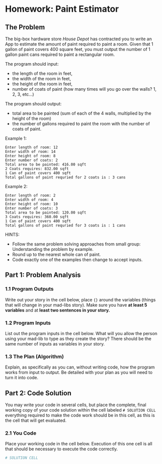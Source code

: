 # Homework: Paint Estimator


## The Problem


The big-box hardware store *House Depot* has contracted you to write an App to estimate the amount of paint required to paint a room. Given that 1 gallon of paint covers 400 square feet, you must output the number of 1 gallon paint cans required to paint a rectangular room.

The program should input:

- the length of the room in feet, 
- the width of the room in feet,
- the height of the room in feet,
- number of coats of paint (how many times will you go over the walls? 1, 2, 3, etc...)

The program should output:

- total area to be painted (sum of each of the 4 walls, multiplied by the height of the room)
- the number of gallons required to paint the room with the number of coats of paint.

Example 1:

```
Enter length of room: 12
Enter width of room: 14
Enter height of room: 8
Enter number of coats: 2
Total area to be painted: 416.00 sqft
2 Coats requires: 832.00 sqft
1 Can of paint covers 400 sqft
Total gallons of paint requried for 2 coats is : 3 cans
```

Example 2:

```
Enter length of room: 2
Enter width of room: 4
Enter height of room: 10
Enter number of coats: 3
Total area to be painted: 120.00 sqft
3 Coats requires: 360.00 sqft
1 Can of paint covers 400 sqft
Total gallons of paint requried for 3 coats is : 1 cans
```

HINTS: 

- Follow the same problem solving approaches from small group: Understanding the problem by example.
- Round up to the nearest whole can of paint.
- Code exactly one of the examples then change to accept inputs.



## Part 1: Problem Analysis


### 1.1 Program Outputs

Write out your story in the cell below, place `{}` around the variables (things that will change in your mad-libs story). Make sure you have **at least 5 variables** and at **least two sentences in your story.**




### 1.2 Program Inputs

List out the program inputs in the cell below. What will you allow the person using your mad-lib to type as they create the story? There should be the same number of inputs as variables in your story.




### 1.3 The Plan (Algorithm)

Explain, as specifically as you can, without writing code, how the program works from input to output. Be detailed with your plan as you will need to turn it into code. 




## Part 2: Code Solution

You may write your code in several cells, but place the complete, final working copy of your code solution within the cell labeled `# SOLUTION CELL` everything required to make the code work should be in this cell, as this is the cell that will get evaluated. 

### 2.1 You Code

Place your working code in the cell below. Execution of this one cell is all that should be necessary to execute the code correctly.


```python
# SOLUTION CELL

```
